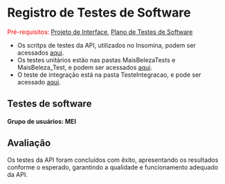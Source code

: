 # Registro de Testes de Software

<span style="color:red">Pré-requisitos: <a href="https://github.com/ICEI-PUC-Minas-PMV-ADS/pmv-ads-2023-2-e4-proj-dad-t3-maisbeleza/blob/main/docs/04-Projeto%20de%20Interface.md"> Projeto de Interface</a></span>, <a href="https://github.com/ICEI-PUC-Minas-PMV-ADS/pmv-ads-2023-2-e4-proj-dad-t3-maisbeleza/blob/main/docs/08-Plano%20de%20Testes%20de%20Software.md"> Plano de Testes de Software</a>

- Os scritps de testes da API, utilizados no Insomina, podem ser acessados <a href="https://github.com/ICEI-PUC-Minas-PMV-ADS/pmv-ads-2023-2-e4-proj-dad-t3-maisbeleza/blob/main/src/Insomnia_2023-09-27.json">aqui</a>.
- Os testes unitários estão nas pastas MaisBelezaTests e MaisBeleza_Test, e podem ser acessados <a href="https://github.com/ICEI-PUC-Minas-PMV-ADS/pmv-ads-2023-2-e4-proj-dad-t3-maisbeleza/tree/main/MaisBeleza">aqui</a>.
- O teste de integração está na pasta TesteIntegracao, e pode ser acessado <a href="https://github.com/ICEI-PUC-Minas-PMV-ADS/pmv-ads-2023-2-e4-proj-dad-t3-maisbeleza/tree/main/MaisBeleza">aqui</a>.

## Testes de software

#### Grupo de usuários: MEI




## Avaliação

Os testes da API foram concluídos com êxito, apresentando os resultados conforme o esperado, garantindo a qualidade e funcionamento adequado da API.
